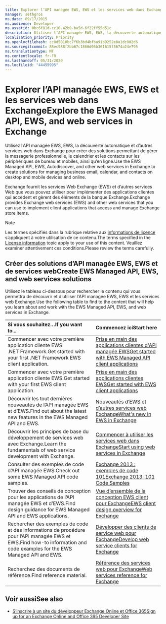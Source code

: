 ```yaml
---
title: Explorer l’API managée EWS, EWS et les services web dans Exchange
manager: sethgros
ms.date: 09/17/2015
ms.audience: Developer
ms.assetid: 0bc6f81d-cc10-42b0-ba5d-6f22ff55d51c
description: Utilisez l’API managée EWS, EWS, la découverte automatique et d’autres services web dans Exchange pour créer des solutions permettant de gérer la messagerie professionnelle, le calendrier et les contacts sur les périphériques de bureau et mobiles, ainsi qu’en ligne.
localization_priority: Priority
ms.openlocfilehash: cc8d5818bc7f6b3bd4bfba91b9252e8a1dc002d6
ms.sourcegitcommit: 88ec988f2bb67c1866d06b361615f3674a24e795
ms.translationtype: MT
ms.contentlocale: fr-FR
ms.lasthandoff: 05/31/2020
ms.locfileid: "44455995"
---
```

# <a name="explore-the-ews-managed-api-ews-and-web-services-in-exchange"></a><span data-ttu-id="aae57-103">Explorer l’API managée EWS, EWS et les services web dans Exchange</span><span class="sxs-lookup"><span data-stu-id="aae57-103">Explore the EWS Managed API, EWS, and web services in Exchange</span></span>

<span data-ttu-id="aae57-104">Utilisez l’API managée EWS, EWS, la découverte automatique et d’autres services web dans Exchange pour créer des solutions permettant de gérer la messagerie professionnelle, le calendrier et les contacts sur les périphériques de bureau et mobiles, ainsi qu’en ligne.</span><span class="sxs-lookup"><span data-stu-id="aae57-104">Use the EWS Managed API, EWS, Autodiscover, and other web services in Exchange to create solutions for managing business email, calendar, and contacts on desktop and mobile devices and online.</span></span> 
  
<span data-ttu-id="aae57-105">Exchange fournit les services Web Exchange (EWS) et d’autres services Web que vous pouvez utiliser pour implémenter des applications clientes qui accèdent et gèrent des éléments de la banque Exchange.</span><span class="sxs-lookup"><span data-stu-id="aae57-105">Exchange provides Exchange web services (EWS) and other web services that you can use to implement client applications that access and manage Exchange store items.</span></span>
  
> [!NOTE]
> <span data-ttu-id="aae57-106">Les termes spécifiés dans la rubrique relative aux [informations de licence](license-information.md) s’appliquent à votre utilisation de ce contenu.</span><span class="sxs-lookup"><span data-stu-id="aae57-106">The terms specified in the [License information](license-information.md) topic apply to your use of this content.</span></span> <span data-ttu-id="aae57-107">Veuillez examiner attentivement ces conditions.</span><span class="sxs-lookup"><span data-stu-id="aae57-107">Please review the terms carefully.</span></span> 
  
## <a name="create-ews-managed-api-ews-and-web-services-solutions"></a><span data-ttu-id="aae57-108">Créer des solutions d’API managée EWS, EWS et de services web</span><span class="sxs-lookup"><span data-stu-id="aae57-108">Create EWS Managed API, EWS, and web services solutions</span></span>

<span data-ttu-id="aae57-109">Utilisez le tableau ci-dessous pour rechercher le contenu qui vous permettra de découvrir et d’utiliser l’API managée EWS, EWS et les services web Exchange.</span><span class="sxs-lookup"><span data-stu-id="aae57-109">Use the following table to find to the content that will help you learn about and work with the EWS Managed API, EWS, and web services in Exchange.</span></span>
  
|<span data-ttu-id="aae57-110">Si vous souhaitez…</span><span class="sxs-lookup"><span data-stu-id="aae57-110">If you want to...</span></span>|<span data-ttu-id="aae57-111">Commencez ici</span><span class="sxs-lookup"><span data-stu-id="aae57-111">Start here</span></span>|
|:-----|:-----|
|<span data-ttu-id="aae57-112">Commencer avec votre première application cliente EWS .NET Framework.</span><span class="sxs-lookup"><span data-stu-id="aae57-112">Get started with your first .NET Framework EWS client application.</span></span>  <br/> |[<span data-ttu-id="aae57-113">Prise en main des applications clientes d'API managée EWS</span><span class="sxs-lookup"><span data-stu-id="aae57-113">Get started with EWS Managed API client applications</span></span>](get-started-with-ews-managed-api-client-applications.md) <br/> |
|<span data-ttu-id="aae57-114">Commencer avec votre première application cliente EWS.</span><span class="sxs-lookup"><span data-stu-id="aae57-114">Get started with your first EWS client application.</span></span>  <br/> |[<span data-ttu-id="aae57-115">Prise en main des applications clientes EWS</span><span class="sxs-lookup"><span data-stu-id="aae57-115">Get started with EWS client applications</span></span>](get-started-with-ews-client-applications.md) <br/> |
|<span data-ttu-id="aae57-116">Découvrir les tout dernières nouveautés de l’API managée EWS et d’EWS.</span><span class="sxs-lookup"><span data-stu-id="aae57-116">Find out about the latest new features in the EWS Managed API and EWS.</span></span>  <br/> |[<span data-ttu-id="aae57-117">Nouveautés d’EWS et d’autres services web Exchange</span><span class="sxs-lookup"><span data-stu-id="aae57-117">What's new in EWS in Exchange</span></span>](whats-new-in-ews-and-other-web-services-in-exchange.md) <br/> |
|<span data-ttu-id="aae57-118">Découvrir les principes de base du développement de services web avec Exchange.</span><span class="sxs-lookup"><span data-stu-id="aae57-118">Learn the fundamentals of web service development with Exchange.</span></span>  <br/> |[<span data-ttu-id="aae57-119">Commencer à utiliser les services web dans Exchange</span><span class="sxs-lookup"><span data-stu-id="aae57-119">Start using web services in Exchange</span></span>](start-using-web-services-in-exchange.md) <br/> |
|<span data-ttu-id="aae57-120">Consulter des exemples de code d’API managée EWS.</span><span class="sxs-lookup"><span data-stu-id="aae57-120">Check out some EWS Managed API code samples.</span></span>  <br/> |[<span data-ttu-id="aae57-121">Exchange 2013 : exemples de code 101</span><span class="sxs-lookup"><span data-stu-id="aae57-121">Exchange 2013: 101 Code Samples</span></span>](https://code.msdn.microsoft.com/exchange/Exchange-2013-101-Code-3c38582c) <br/> |
|<span data-ttu-id="aae57-122">Trouver des conseils de conception pour les applications de l’API managée EWS et d’EWS.</span><span class="sxs-lookup"><span data-stu-id="aae57-122">Find design guidance for EWS Managed API and EWS applications.</span></span>  <br/> |[<span data-ttu-id="aae57-123">Vue d’ensemble de la conception EWS client pour Exchange</span><span class="sxs-lookup"><span data-stu-id="aae57-123">EWS client design overview for Exchange</span></span>](ews-client-design-overview-for-exchange.md) <br/> |
|<span data-ttu-id="aae57-124">Rechercher des exemples de code et des informations de procédure pour l’API managée EWS et EWS.</span><span class="sxs-lookup"><span data-stu-id="aae57-124">Find how-to information and code examples for the EWS Managed API and EWS.</span></span>  <br/> |[<span data-ttu-id="aae57-125">Développer des clients de service web pour Exchange</span><span class="sxs-lookup"><span data-stu-id="aae57-125">Develop web service clients for Exchange</span></span>](develop-web-service-clients-for-exchange.md) <br/> |
|<span data-ttu-id="aae57-126">Recherchez des documents de référence.</span><span class="sxs-lookup"><span data-stu-id="aae57-126">Find reference material.</span></span>  <br/> |[<span data-ttu-id="aae57-127">Référence des services web pour Exchange</span><span class="sxs-lookup"><span data-stu-id="aae57-127">Web services reference for Exchange</span></span>](../web-service-reference/web-services-reference-for-exchange.md) <br/> |
   
## <a name="see-also"></a><span data-ttu-id="aae57-128">Voir aussi</span><span class="sxs-lookup"><span data-stu-id="aae57-128">See also</span></span>
    
- [<span data-ttu-id="aae57-129">S’inscrire à un site du développeur Exchange Online et Office 365</span><span class="sxs-lookup"><span data-stu-id="aae57-129">Sign up for an Exchange Online and Office 365 Developer Site</span></span>](https://docs.microsoft.com/sharepoint/dev/sp-add-ins/set-up-a-development-environment-for-sharepoint-add-ins-on-office-365)
    

